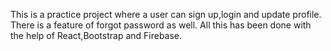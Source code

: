 This is a practice project where a user can sign up,login and update profile.
There is a feature of forgot password as well.
All this has been done with the help of React,Bootstrap and Firebase.
